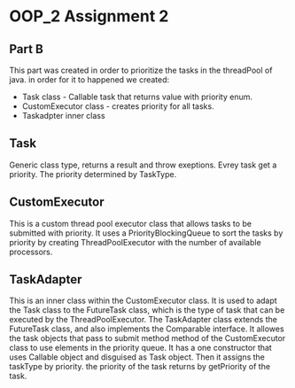 
# OOP_2 Assignment 2
## Part B

This part was created in order to prioritize the tasks in the threadPool of java.
in order for it to happened we created:

- Task class - Callable task that returns value with priority enum.
- CustomExecutor class - creates priority for all tasks. 
- Taskadpter inner class 

## Task 

Generic class type, returns a result and throw exeptions.
Evrey task get a priority. The priority determined by TaskType. 

## CustomExecutor

This is a custom thread pool executor class that allows tasks 
to be submitted with priority.
It uses a PriorityBlockingQueue to sort the tasks by priority by creating 
ThreadPoolExecutor with the number of available processors.

## TaskAdapter 

This is an inner class within the CustomExecutor class. It is used to adapt the Task class to the FutureTask class,
which is the type of task that can be executed by the ThreadPoolExecutor. The TaskAdapter class extends the FutureTask class,
and also implements the Comparable interface. 
It allowes the task objects that pass to submit method method of the CustomExecutor class
to use elements in the priority queue. 
It has a one constructor that uses Callable object and disguised as Task object. 
Then it assigns the taskType by priority.
the priority of the task returns by getPriority of the task. 
